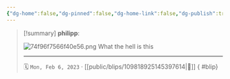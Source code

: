```yaml
---
{"dg-home":false,"dg-pinned":false,"dg-home-link":false,"dg-publish":true,"tags":["dgblip"],"disabled rules":["yaml-title","yaml-title-alias","file-name-heading"],"title":"philipp on mastodon @ 2023-02-06","created-date":"2023-02-06T17:16:53","id":109818925145397620,"updated-date":"2025-05-02T08:50:43","dg-path":"blips/109818925145397614.md","permalink":"/blips/109818925145397614/","dgPassFrontmatter":true}
---
```


> [!summary] **philipp**:
>
> ![74f96f7566f40e56.png](/img/user/attachments/74f96f7566f40e56.png)
> What the hell is this
> - - -
>
> 🗓️ `Mon, Feb 6, 2023` · [[public/blips/109818925145397614\|🔗]]
{ #blip}

